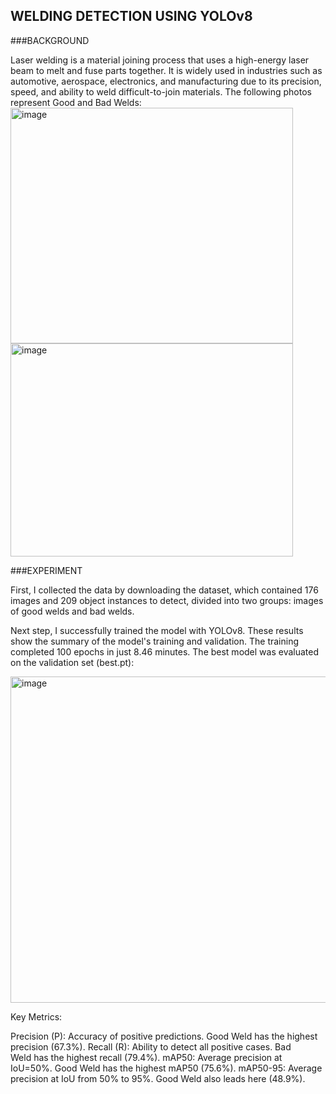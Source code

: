## WELDING DETECTION USING YOLOv8

<p>
###BACKGROUND
</p>

Laser welding is a material  joining process that uses a high-energy laser beam to melt and fuse parts together. It is widely used in industries such as automotive, aerospace, electronics, and manufacturing due to its precision, speed, and ability to weld difficult-to-join materials. The following photos represent Good and Bad Welds: 
<img width="452" height="377" alt="image" src="https://github.com/user-attachments/assets/f51bd0f2-42ce-4881-9ce7-5f5f800cdffe" />
<img width="452" height="341" alt="image" src="https://github.com/user-attachments/assets/a0c1d610-53e2-48f3-b838-ed26d6963884" />

<p>
###EXPERIMENT
</p>

First, I collected the data by downloading the dataset, which contained 176 images and 209 object instances to detect, divided into two groups: images of good welds and bad welds. 


Next step, I successfully trained the model with YOLOv8. These results show the summary of the model's training and validation. The training completed 100 epochs in just 8.46 minutes. The best model was evaluated on the validation set (best.pt):

<img width="1502" height="522" alt="image" src="https://github.com/user-attachments/assets/1947cd9d-9568-4ca9-a329-c86f3aa48a4e" />

Key Metrics:

Precision (P): Accuracy of positive predictions. Good Weld has the highest precision (67.3%).
Recall (R): Ability to detect all positive cases. Bad Weld has the highest recall (79.4%).
mAP50: Average precision at IoU=50%. Good Weld has the highest mAP50 (75.6%).
mAP50-95: Average precision at IoU from 50% to 95%. Good Weld also leads here (48.9%).



